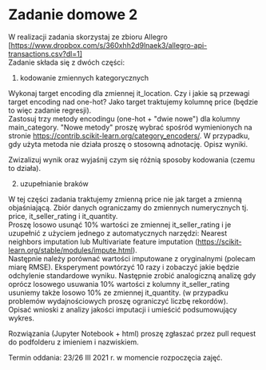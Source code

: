 # Zadanie domowe 2

W realizacji zadania skorzystaj ze zbioru Allegro [https://www.dropbox.com/s/360xhh2d9lnaek3/allegro-api-transactions.csv?dl=1]  
Zadanie składa się z dwóch części:
1. kodowanie zmiennych kategorycznych

Wykonaj target encoding dla zmiennej it_location. Czy i jakie są przewagi target encoding nad one-hot? Jako target traktujemy kolumnę price (będzie to więc zadanie regresji).  
Zastosuj trzy metody encodingu (one-hot + "dwie nowe") dla kolumny main_category. "Nowe metody" proszę wybrać spośród wymienionych na stronie https://contrib.scikit-learn.org/category_encoders/. W przypadku, gdy użyta metoda nie działa proszę o stosowną adnotację. Opisz wyniki.

 Zwizalizuj wynik oraz wyjaśnij czym się różnią sposoby kodowania (czemu to działa).

2. uzupełnianie braków

W tej części zadania traktujemy zmienną price nie jak target a zmienną objaśniającą. Zbiór danych ograniczamy do zmiennych numerycznych tj. price, it_seller_rating i it_quantity.  
Proszę losowo usunąć 10% wartości ze zmiennej it_seller_rating i je uzupełnić z użyciem jednego z automatycznych narzędzi: Nearest neighbors imputation lub Multivariate feature imputation (https://scikit-learn.org/stable/modules/impute.html).  
Następnie należy porównać wartości imputowane z oryginalnymi (polecam miarę RMSE). Eksperyment powtórzyć 10 razy i zobaczyć jakie będzie odchylenie standardowe wyniku. Następnie zrobić analogiczną analizę gdy oprócz losowego usuwania 10% wartości z kolumny it_seller_rating usuniemy także losowo 10% ze zmiennej it_quantity. (w przypadku problemów wydajnościowych proszę ograniczyć liczbę rekordów).  
Opisać wnioski z analizy jakości imputacji i umieścić podsumowujący wykres.


Rozwiązania (Jupyter Notebook + html) proszę zgłaszać przez pull request do podfolderu z imieniem i nazwiskiem.

Termin oddania: 23/26 III 2021 r. w momencie rozpoczęcia zajęć.
